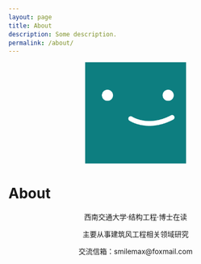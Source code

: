```yaml
---
layout: page
title: About
description: Some description.
permalink: /about/
---
```


<center><img class="img-rounded" src="/assets/img/uploads/profile.png" alt="Thiago Rossener" width="200"></center>

# About

<center><p>西南交通大学·结构工程·博士在读</p></center>
<center><p>主要从事建筑风工程相关领域研究</p></center>
<center><p>交流信箱：smilemax@foxmail.com</p></center>
